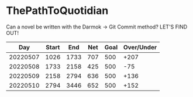 # ThePathToQuotidian
Can a novel be written with the Darmok -> Git Commit method? LET'S FIND OUT!

| Day | Start | End | Net | Goal | Over/Under |
| --- | --- | --- | --- | --- | --- |
| 20220507 | 1026 | 1733 | 707 | 500 | +207 |
| 20220508 | 1733 | 2158 | 425 | 500 | -75 |
| 20220509 | 2158 | 2794 | 636 | 500 | +136 |
| 20220510 | 2794 | 3446 | 652 | 500 | +152 |
